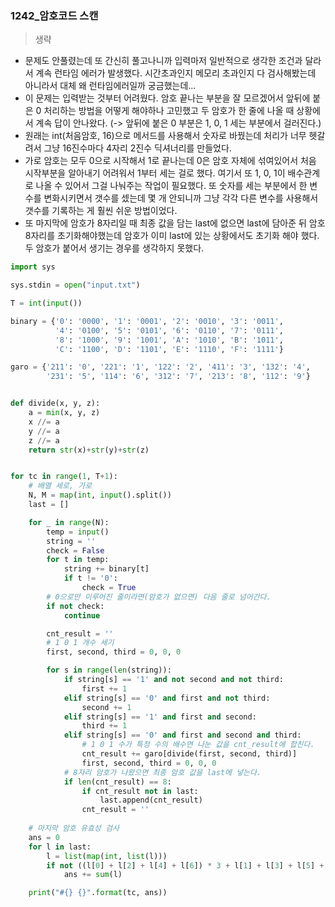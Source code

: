 ### 1242_암호코드 스캔

> 생략



- 문제도 안풀렸는데 또 간신히 풀고나니까 입력마저 일반적으로 생각한 조건과 달라서 계속 런타임 에러가 발생했다. 시간초과인지 메모리 초과인지 다 검사해봤는데 아니라서 대체 왜 런타임에러일까 궁금했는데...
- 이 문제는 입력받는 것부터 어려웠다. 암호 끝나는 부분을 잘 모르겠어서 앞뒤에 붙은 0 처리하는 방법을 어떻게 해야하나 고민했고 두 암호가 한 줄에 나올 때 상황에서 계속 답이 안나왔다. (-> 앞뒤에 붙은 0 부분은 1, 0, 1 세는 부분에서 걸러진다.)
- 원래는 int(처음암호, 16)으로 메서드를 사용해서 숫자로 바꿨는데 처리가 너무 헷갈려서 그냥 16진수마다 4자리 2진수 딕셔너리를 만들었다.
- 가로 암호는 모두 0으로 시작해서 1로 끝나는데 0은 암호 자체에 섞여있어서 처음 시작부분을 알아내기 어려워서 1부터 세는 걸로 했다. 여기서 또 1, 0, 1이 배수관계로 나올 수 있어서 그걸 나눠주는 작업이 필요했다. 또 숫자를 세는 부분에서 한 변수를 변화시키면서 갯수를 셌는데 몇 개 안되니까 그냥 각각 다른 변수를 사용해서 갯수를 기록하는 게 훨씬 쉬운 방법이었다. 
- 또 마지막에 암호가 8자리일 때 최종 값을 담는 last에 없으면 last에 담아준 뒤 암호 8자리를 초기화해야했는데 암호가 이미 last에 있는 상황에서도 초기화 해야 했다. 두 암호가 붙어서 생기는 경우를 생각하지 못했다. 

```python
import sys

sys.stdin = open("input.txt")

T = int(input())

binary = {'0': '0000', '1': '0001', '2': '0010', '3': '0011',
          '4': '0100', '5': '0101', '6': '0110', '7': '0111',
          '8': '1000', '9': '1001', 'A': '1010', 'B': '1011',
          'C': '1100', 'D': '1101', 'E': '1110', 'F': '1111'}

garo = {'211': '0', '221': '1', '122': '2', '411': '3', '132': '4',
        '231': '5', '114': '6', '312': '7', '213': '8', '112': '9'}


def divide(x, y, z):
    a = min(x, y, z)
    x //= a
    y //= a
    z //= a
    return str(x)+str(y)+str(z)


for tc in range(1, T+1):
    # 배열 세로, 가로
    N, M = map(int, input().split())
    last = []

    for _ in range(N):
        temp = input()
        string = ''
        check = False
        for t in temp:
            string += binary[t]
            if t != '0':
                check = True
        # 0으로만 이루어진 줄이라면(암호가 없으면) 다음 줄로 넘어간다.
        if not check:
            continue

        cnt_result = ''
        # 1 0 1 개수 세기
        first, second, third = 0, 0, 0

        for s in range(len(string)):
            if string[s] == '1' and not second and not third:
                first += 1
            elif string[s] == '0' and first and not third:
                second += 1
            elif string[s] == '1' and first and second:
                third += 1
            elif string[s] == '0' and first and second and third:
                # 1 0 1 수가 특정 수의 배수면 나눈 값을 cnt_result에 합친다.
                cnt_result += garo[divide(first, second, third)]
                first, second, third = 0, 0, 0
            # 8자리 암호가 나왔으면 최종 암호 값을 last에 넣는다.
            if len(cnt_result) == 8:
                if cnt_result not in last:
                    last.append(cnt_result)
                cnt_result = ''
    
    # 마지막 암호 유효성 검사
    ans = 0
    for l in last:
        l = list(map(int, list(l)))
        if not ((l[0] + l[2] + l[4] + l[6]) * 3 + l[1] + l[3] + l[5] + l[7]) % 10:
            ans += sum(l)

    print("#{} {}".format(tc, ans))
```

